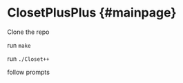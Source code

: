 ClosetPlusPlus {#mainpage}
==============

Clone the repo

run `make`

run `./Closet++`

follow prompts
